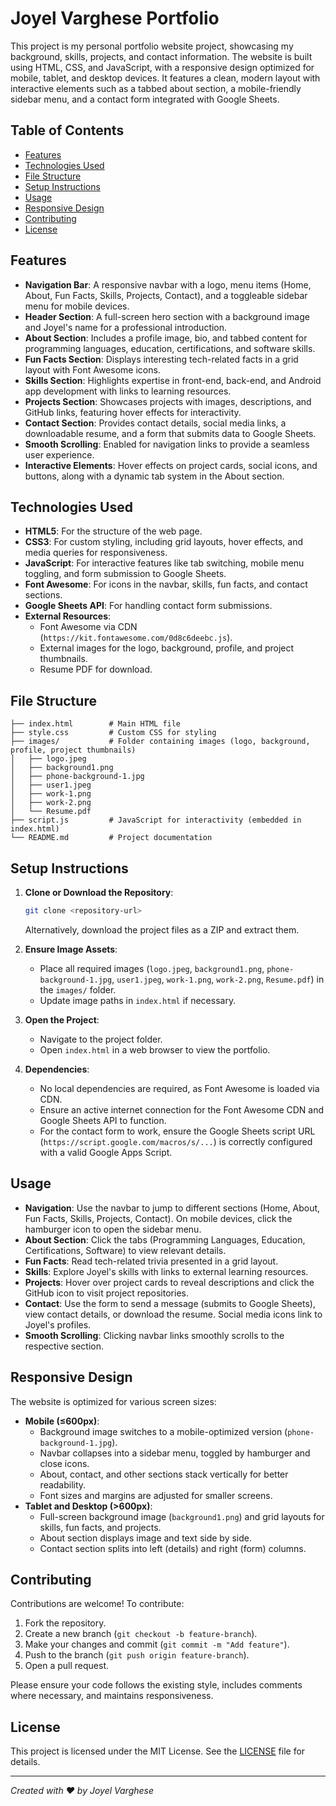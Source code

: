 # Joyel Varghese Portfolio

This project is my personal portfolio website project, showcasing my background, skills, projects, and contact information. The website is built using HTML, CSS, and JavaScript, with a responsive design optimized for mobile, tablet, and desktop devices. It features a clean, modern layout with interactive elements such as a tabbed about section, a mobile-friendly sidebar menu, and a contact form integrated with Google Sheets.

## Table of Contents
- [Features](#features)
- [Technologies Used](#technologies-used)
- [File Structure](#file-structure)
- [Setup Instructions](#setup-instructions)
- [Usage](#usage)
- [Responsive Design](#responsive-design)
- [Contributing](#contributing)
- [License](#license)

## Features
- **Navigation Bar**: A responsive navbar with a logo, menu items (Home, About, Fun Facts, Skills, Projects, Contact), and a toggleable sidebar menu for mobile devices.
- **Header Section**: A full-screen hero section with a background image and Joyel's name for a professional introduction.
- **About Section**: Includes a profile image, bio, and tabbed content for programming languages, education, certifications, and software skills.
- **Fun Facts Section**: Displays interesting tech-related facts in a grid layout with Font Awesome icons.
- **Skills Section**: Highlights expertise in front-end, back-end, and Android app development with links to learning resources.
- **Projects Section**: Showcases projects with images, descriptions, and GitHub links, featuring hover effects for interactivity.
- **Contact Section**: Provides contact details, social media links, a downloadable resume, and a form that submits data to Google Sheets.
- **Smooth Scrolling**: Enabled for navigation links to provide a seamless user experience.
- **Interactive Elements**: Hover effects on project cards, social icons, and buttons, along with a dynamic tab system in the About section.

## Technologies Used
- **HTML5**: For the structure of the web page.
- **CSS3**: For custom styling, including grid layouts, hover effects, and media queries for responsiveness.
- **JavaScript**: For interactive features like tab switching, mobile menu toggling, and form submission to Google Sheets.
- **Font Awesome**: For icons in the navbar, skills, fun facts, and contact sections.
- **Google Sheets API**: For handling contact form submissions.
- **External Resources**:
  - Font Awesome via CDN (`https://kit.fontawesome.com/0d8c6deebc.js`).
  - External images for the logo, background, profile, and project thumbnails.
  - Resume PDF for download.

## File Structure
```
├── index.html        # Main HTML file
├── style.css         # Custom CSS for styling
├── images/           # Folder containing images (logo, background, profile, project thumbnails)
│   ├── logo.jpeg
│   ├── background1.png
│   ├── phone-background-1.jpg
│   ├── user1.jpeg
│   ├── work-1.png
│   ├── work-2.png
│   └── Resume.pdf
├── script.js         # JavaScript for interactivity (embedded in index.html)
└── README.md         # Project documentation
```

## Setup Instructions
1. **Clone or Download the Repository**:
   ```bash
   git clone <repository-url>
   ```
   Alternatively, download the project files as a ZIP and extract them.

2. **Ensure Image Assets**:
   - Place all required images (`logo.jpeg`, `background1.png`, `phone-background-1.jpg`, `user1.jpeg`, `work-1.png`, `work-2.png`, `Resume.pdf`) in the `images/` folder.
   - Update image paths in `index.html` if necessary.

3. **Open the Project**:
   - Navigate to the project folder.
   - Open `index.html` in a web browser to view the portfolio.

4. **Dependencies**:
   - No local dependencies are required, as Font Awesome is loaded via CDN.
   - Ensure an active internet connection for the Font Awesome CDN and Google Sheets API to function.
   - For the contact form to work, ensure the Google Sheets script URL (`https://script.google.com/macros/s/...`) is correctly configured with a valid Google Apps Script.

## Usage
- **Navigation**: Use the navbar to jump to different sections (Home, About, Fun Facts, Skills, Projects, Contact). On mobile devices, click the hamburger icon to open the sidebar menu.
- **About Section**: Click the tabs (Programming Languages, Education, Certifications, Software) to view relevant details.
- **Fun Facts**: Read tech-related trivia presented in a grid layout.
- **Skills**: Explore Joyel's skills with links to external learning resources.
- **Projects**: Hover over project cards to reveal descriptions and click the GitHub icon to visit project repositories.
- **Contact**: Use the form to send a message (submits to Google Sheets), view contact details, or download the resume. Social media icons link to Joyel's profiles.
- **Smooth Scrolling**: Clicking navbar links smoothly scrolls to the respective section.

## Responsive Design
The website is optimized for various screen sizes:
- **Mobile (≤600px)**:
  - Background image switches to a mobile-optimized version (`phone-background-1.jpg`).
  - Navbar collapses into a sidebar menu, toggled by hamburger and close icons.
  - About, contact, and other sections stack vertically for better readability.
  - Font sizes and margins are adjusted for smaller screens.
- **Tablet and Desktop (>600px)**:
  - Full-screen background image (`background1.png`) and grid layouts for skills, fun facts, and projects.
  - About section displays image and text side by side.
  - Contact section splits into left (details) and right (form) columns.

## Contributing
Contributions are welcome! To contribute:
1. Fork the repository.
2. Create a new branch (`git checkout -b feature-branch`).
3. Make your changes and commit (`git commit -m "Add feature"`).
4. Push to the branch (`git push origin feature-branch`).
5. Open a pull request.

Please ensure your code follows the existing style, includes comments where necessary, and maintains responsiveness.

## License
This project is licensed under the MIT License. See the [LICENSE](LICENSE) file for details.

---

*Created with ❤️ by Joyel Varghese*
